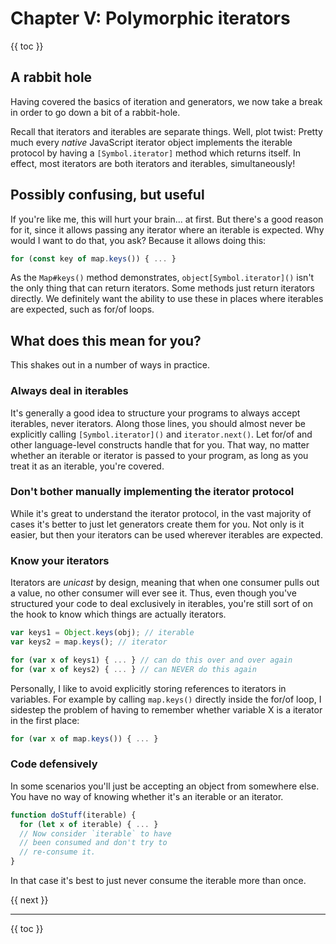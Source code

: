 # Chapter V: Polymorphic iterators

{{ toc }}

## A rabbit hole

Having covered the basics of iteration and generators, we now take a break in order to go down a bit of a rabbit-hole.

Recall that iterators and iterables are separate things. Well, plot twist: Pretty much every *native* JavaScript iterator object implements the iterable protocol by having a `[Symbol.iterator]` method which returns itself. In effect, most iterators are both iterators and iterables, simultaneously!

## Possibly confusing, but useful

If you're like me, this will hurt your brain... at first. But there's a good reason for it, since it allows passing any iterator where an iterable is expected. Why would I want to do that, you ask? Because it allows doing this:

```js
for (const key of map.keys()) { ... }
```

As the `Map#keys()` method demonstrates, `object[Symbol.iterator]()` isn't the only thing that can return iterators. Some methods just return iterators directly. We definitely want the ability to use these in places where iterables are expected, such as for/of loops.

## What does this mean for you?

This shakes out in a number of ways in practice.

### Always deal in iterables

It's generally a good idea to structure your programs to always accept iterables, never iterators. Along those lines, you should almost never be explicitly calling `[Symbol.iterator]()` and `iterator.next()`. Let for/of and other language-level constructs handle that for you. That way, no matter whether an iterable or iterator is passed to your program, as long as you treat it as an iterable, you're covered.

### Don't bother manually implementing the iterator protocol

While it's great to understand the iterator protocol, in the vast majority of cases it's better to just let generators create them for you. Not only is it easier, but then your iterators can be used wherever iterables are expected.

### Know your iterators

Iterators are *unicast* by design, meaning that when one consumer pulls out a value, no other consumer will ever see it. Thus, even though you've structured your code to deal exclusively in iterables, you're still sort of on the hook to know which things are actually iterators.

```js
var keys1 = Object.keys(obj); // iterable
var keys2 = map.keys(); // iterator

for (var x of keys1) { ... } // can do this over and over again
for (var x of keys2) { ... } // can NEVER do this again
```

Personally, I like to avoid explicitly storing references to iterators in variables. For example by calling `map.keys()` directly inside the for/of loop, I sidestep the problem of having to remember whether variable X is a iterator in the first place:

```js
for (var x of map.keys()) { ... }
```

### Code defensively

In some scenarios you'll just be accepting an object from somewhere else. You have no way of knowing whether it's an iterable or an iterator.

```js
function doStuff(iterable) {
  for (let x of iterable) { ... }
  // Now consider `iterable` to have
  // been consumed and don't try to
  // re-consume it.
}
```

In that case it's best to just never consume the iterable more than once.

{{ next }}

----------------

{{ toc }}
